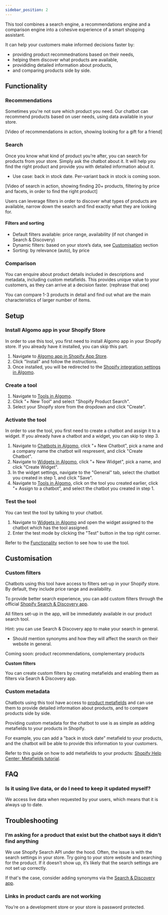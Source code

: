 ```yaml
---
sidebar_position: 2
---
```


This tool combines a search engine, a recommendations engine and a comparison engine into a cohesive experience of a smart shopping assistant.

It can help your customers make informed decisions faster by:

- providing product recommednations based on their needs,
- helping them discover what products are available,
- provididing detailed information about products,
- and comparing products side by side.

## Functionality

### Recommendations

Sometimes you're not sure which product you need. Our chatbot can recommend products based on user needs, using data available in your store.

[Video of recommendations in action, showing looking for a gift for a friend]

### Search

Once you know what kind of product you’re after, you can search for products from your store. Simply ask the chatbot about it. It will help you find the right product and provide you with detailed information about it.

- Use case: back in stock date. Per-variant back in stock is coming soon.

[Video of search in action, showing finding 20+ products, filtering by price and facets, in order to find the right product]

Users can leverage filters in order to discover what types of products are available, narrow down the search and find exactly what they are looking for.

#### Filters and sorting

- Default filters available: price range, availability (if not changed in Search & Discovery)
- Dynamic filters: based on your store’s data, see [Customisation](#customisation) section
- Sorting: by relevance (auto), by price

### Comparison

You can enquire about product details included in descriptions and metadata, including custom metafields. This provides unique value to your customers, as they can arrive at a decision faster. (rephrase that one)

You can compare 1-3 products in detail and find out what are the main characteristics of larger number of items.

## Setup

### Install Algomo app in your Shopify Store

In order to use this tool, you first need to install Algomo app in your Shopify store. If you already have it installed, you can skip this part.

1. Navigate to [Algomo app in Shopify App Store](https://apps.shopify.com/algomo).
2. Click "Install" and follow the instructions.
3. Once installed, you will be redirected to the [Shopify integration settings in Algomo](https://app.algomo.com/integrations/shopify).

### Create a tool

1. Navigate to [Tools in Algomo](https://app.algomo.com/tools).
2. Click "+ New Tool" and select "Shopify Product Search".
3. Select your Shopify store from the dropdown and click "Create".

### Activate the tool

In order to use the tool, you first need to create a chatbot and assign it to a widget. If you already have a chatbot and a widget, you can skip to step 3.

1. Navigate to [Chatbots in Algomo](https://app.algomo.com/chatbots), click "+ New Chatbot", pick a name and a company name the chatbot will respresent, and click "Create Chatbot".
2. Navigate to [Widgets in Algomo](https://app.algomo.com/widgets), click "+ New Widget", pick a name, and click "Create Widget".
3. In the widget settings, navigate to the "General" tab, select the chatbot you created in step 1, and click "Save".
4. Navigate to [Tools in Algomo](https://app.algomo.com/tools), click on the tool you created earlier, click "+ Assign to a chatbot", and select the chatbot you created in step 1.

### Test the tool

You can test the tool by talking to your chatbot.

1. Navigate to [Widgets in Algomo](https://app.algomo.com/widgets) and open the widget assigned to the chatbot which has the tool assigned.
2. Enter the test mode by clicking the "Test" button in the top right corner.

Refer to the [Functionality](#functionality) section to see how to use the tool.

## Customisation

### Custom filters

Chatbots using this tool have access to filters set-up in your Shopify store. By default, they include price range and availability.

To provide better search experience, you can add custom filters through the official [Shopify Search & Discovery app](https://apps.shopify.com/search-and-discovery).

All filters set-up in the app, will be immediately available in our product search tool.

Hint: you can use Search & Discovery app to make your search in general.

- Should mention synonyms and how they will affect the search on their website in general.

Coming soon: product recommendations, complementary products

**Custom filters**

You can create custom filters by creating metafields and enabling them as filters via Search & Discovery app.

### Custom metadata

Chatbots using this tool have access to [product metafields](https://help.shopify.com/en/manual/custom-data/metafields) and can use them to provide detailed information about products, and to compare products side by side.

Providing custom metadata for the chatbot to use is as simple as adding metafields to your products in Shopify.

For example, you can add a "back in stock date" metafield to your products, and the chatbot will be able to provide this information to your customers.

Refer to this guide on how to add metafields to your products: [Shopify Help Center: Metafields tutorial](https://help.shopify.com/en/manual/custom-data/metafields/using-metafields).

## FAQ

### Is it using live data, or do I need to keep it updated myself?

We access live data when requested by your users, which means that it is always up to date.

## Troubleshooting

### I’m asking for a product that exist but the chatbot says it didn’t find anything

We use Shopify Search API under the hood. Often, the issue is with the search settings in your store. Try going to your store website and searching for the product. If it doesn’t show up, it’s likely that the search settings are not set up correctly.

If that's the case, consider adding synonyms via the [Search & Discovery app](https://apps.shopify.com/search-and-discovery).

### Links in product cards are not working

You’re on a development store or your store is password protected.
